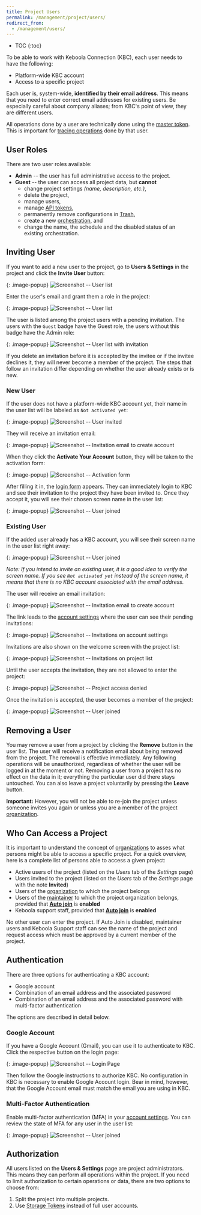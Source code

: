 ```yaml
---
title: Project Users
permalink: /management/project/users/
redirect_from:
  - /management/users/
---
```


* TOC
{:toc}

To be able to work with Keboola Connection (KBC), each user needs to have the following:

- Platform-wide KBC account
- Access to a specific project

Each user is, system-wide, **identified by their email address**.
This means that you need to enter correct email addresses for existing users.
Be especially careful about company aliases; from KBC's point of view, they are different users.

All operations done by a user are technically done using the
[master token](/management/project/tokens/#master-tokens). This is important for
[tracing operations](/management/project/tokens/#token-events) done by that user.

## User Roles

There are two user roles available:

- **Admin** -- the user has full administrative access to the project.
- **Guest** -- the user can access all project data, but **cannot** 
    - change project settings _(name, description, etc.)_,
    - delete the project,
    - manage users,
    - manage [API tokens](/management/project/tokens/),
    - permanently remove configurations in [Trash](/storage/configurations/#delete-configuration),
    - create a new [orchestration](/orchestrator/), and
    - change the name, the schedule and the disabled status of an existing orchestration.

## Inviting User
If you want to add a new user to the project, go to **Users & Settings** in the project and
click the **Invite User** button:

{: .image-popup}
![Screenshot -- User list](/management/project/users/users-list-1.png)

Enter the user's email and grant them a role in the project:

{: .image-popup}
![Screenshot -- User list](/management/project/users/invite-project-1.png)

The user is listed among the project users with a pending invitation. The users with the `Guest` badge have the Guest role, the users 
without this badge have the Admin role:

{: .image-popup}
![Screenshot -- User list with invitation](/management/project/users/users-list-2.png)

If you delete an invitation before it is accepted by the invitee or if the invitee declines it, 
they will never become a member of the project.
The steps that follow an invitation differ depending on whether the user already exists or is new.

### New User
If the user does not have a platform-wide KBC account yet, their name in the user list will be labeled as
`Not activated yet`:

{: .image-popup}
![Screenshot -- User invited](/management/project/users/users-list-4.png)

They will receive an invitation email:

{: .image-popup}
![Screenshot -- Invitation email to create account](/management/project/users/invite-project-2.png)

When they click the **Activate Your Account** button, they will be taken to the activation form:

{: .image-popup}
![Screenshot -- Activation form](/management/project/users/register-2.png)

After filling it in, the [login form](/management/project/users/#authentication) appears.
They can immediately login to KBC and see their invitation to the project they have been invited to.
Once they accept it, you will see their chosen screen name in the user list:

{: .image-popup}
![Screenshot -- User joined](/management/project/users/users-list-3.png)

### Existing User
If the added user already has a KBC account, you will see their screen name in the user list right away:

{: .image-popup}
![Screenshot -- User joined](/management/project/users/users-list-2.png)

*Note: If you intend to invite an existing user, it is a good idea to verify the screen name.
If you see `Not activated yet` instead of the screen name, it means that there is no KBC account associated with the email address.*

The user will receive an email invitation:

{: .image-popup}
![Screenshot -- Invitation email to create account](/management/project/users/invite-project-3.png)

The link leads to the [account settings](/management/account/) where the user can see their pending invitations:

{: .image-popup}
![Screenshot -- Invitations on account settings](/management/project/users/invitation-2.png)

Invitations are also shown on the welcome screen with the project list:

{: .image-popup}
![Screenshot -- Invitations on project list](/management/project/users/invitation-1.png)

Until the user accepts the invitation, they are not allowed to enter the project:

{: .image-popup}
![Screenshot -- Project access denied](/management/project/users/invitation-3.png)

Once the invitation is accepted, the user becomes a member of the project:

{: .image-popup}
![Screenshot -- User joined](/management/project/users/users-list-3.png)

## Removing a User
You may remove a user from a project by clicking the **Remove** button in the user list.
The user will receive a notification email about being removed from the project.
The removal is effective immediately. Any following operations will
be unauthorized, regardless of whether the user will be logged in at the moment or not.
Removing a user from a project has no effect on the data in it;
everything the particular user did there stays untouched.
You can also leave a project voluntarily by pressing the **Leave** button.

**Important:** However, you will not be able to re-join the project unless
someone invites you again or unless you are a member of the project [organization](/management/organization/).

## Who Can Access a Project
It is important to understand the concept of [organizations](/management/organization/) to asses what persons might be able to
access a specific project. For a quick overview, here is a complete list of persons able to access a given project:

- Active users of the project (listed on the *Users* tab of the *Settings* page)
- Users invited to the project (listed on the *Users* tab of the *Settings* page with the note **Invited**)
- Users of the [organization](/management/organization/) to which the project belongs
- Users of the [maintainer](/management/organization/) to which the project organization belongs, provided that [**Auto join**](/management/support/#require-approval-for-support-access) is **enabled**
- Keboola support staff, provided that [**Auto join**](/management/support/#require-approval-for-support-access) is **enabled**

No other user can enter the project. If Auto Join is disabled, maintainer users and Keboola Support staff can
see the name of the project and request access which must be approved by a current member of the project.

## Authentication
There are three options for authenticating a KBC account:

- Google account
- Combination of an email address and the associated password
- Combination of an email address and the associated password with multi-factor authentication

The options are described in detail below.

### Google Account
If you have a Google Account (Gmail), you can use it to authenticate to KBC.
Click the respective button on the login page:

{: .image-popup}
![Screenshot -- Login Page](/management/project/users/login-1.png)

Then follow the Google instructions to authorize KBC.
No configuration in KBC is necessary to enable Google Account login.
Bear in mind, however, that the Google Account email must match the email you are using in KBC.

### Multi-Factor Authentication
Enable multi-factor authentication (MFA) in your [account settings](/management/account/#multi-factor-authentication).
You can review the state of MFA for any user in the user list:

{: .image-popup}
![Screenshot -- User joined](/management/project/users/users-list-3.png)

## Authorization
All users listed on the **Users & Settings** page are project administrators.
This means they can perform all operations within the project. If you need to limit authorization
to certain operations or data, there are two options to choose from:

1. Split the project into multiple projects.
2. Use [Storage Tokens](/management/project/tokens/) instead of full user accounts.
